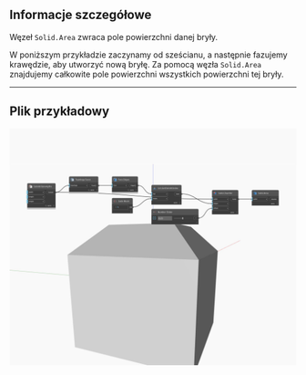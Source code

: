 ## Informacje szczegółowe
Węzeł `Solid.Area` zwraca pole powierzchni danej bryły.

W poniższym przykładzie zaczynamy od sześcianu, a następnie fazujemy krawędzie, aby utworzyć nową bryłę. Za pomocą węzła `Solid.Area` znajdujemy całkowite pole powierzchni wszystkich powierzchni tej bryły.

___
## Plik przykładowy

![Area](./Autodesk.DesignScript.Geometry.Solid.Area_img.jpg)

